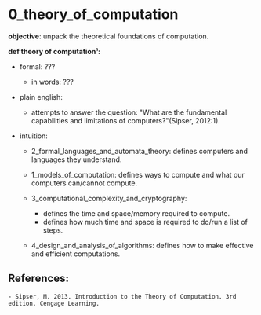# 0_theory_of_computation

**objective**: unpack the theoretical foundations of computation. 

**def theory of computation¹:** <br>
- formal: ???
    - in words: ???
    
- plain english:
    - attempts to answer the question: "What are the fundamental capabilities and limitations of computers?"(Sipser, 2012:1).

- intuition:
    - 2_formal_languages_and_automata_theory: defines computers and languages they understand.

    - 1_models_of_computation: defines ways to compute and what our computers can/cannot compute.

    - 3_computational_complexity_and_cryptography: 
        - defines the time and space/memory required to compute.
        - defines how much time and space is required to do/run a list of steps.
                        
    - 4_design_and_analysis_of_algorithms: defines how to make effective and efficient computations.
                                    
## References:
    - Sipser, M. 2013. Introduction to the Theory of Computation. 3rd edition. Cengage Learning.

